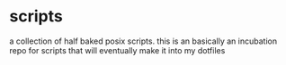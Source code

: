 # scripts

a collection of half baked posix scripts. this is an basically an incubation repo for scripts that will eventually make it into my dotfiles
